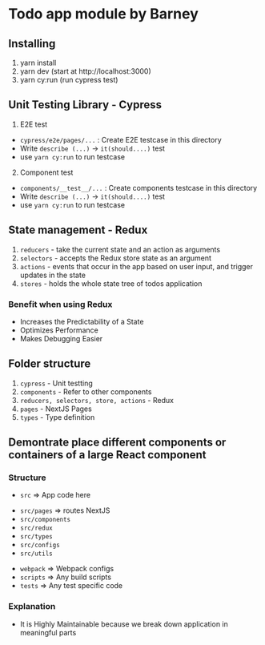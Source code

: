 # Todo app module by Barney

## Installing
1. yarn install
2. yarn dev (start at http://localhost:3000)
3. yarn cy:run (run cypress test)

## Unit Testing Library - Cypress
1. E2E test 
  - `cypress/e2e/pages/...` : Create E2E testcase in this directory
  - Write `describe (...)` -> `it(should....)` test 
  - use `yarn cy:run` to run testcase
2. Component test 
  - `components/__test__/...` : Create components testcase in this directory 
  - Write `describe (...)` -> `it(should....)` test 
  - use `yarn cy:run` to run testcase

## State management - Redux
1. `reducers` -  take the current state and an action as arguments
2. `selectors` - accepts the Redux store state as an argument
3. `actions` - events that occur in the app based on user input, and trigger updates in the state
4. `stores` - holds the whole state tree of todos application

### Benefit when using Redux
- Increases the Predictability of a State
- Optimizes Performance
- Makes Debugging Easier

## Folder structure
1. `cypress` - Unit testting 
2. `components` - Refer to other components 
3. `reducers, selectors, store, actions` - Redux 
4. `pages` - NextJS Pages 
5. `types` - Type definition 

## Demontrate place different components or containers of a large React component
### Structure
- `src` => App code here
 + `src/pages` => routes NextJS
 + `src/components`
 + `src/redux`
 + `src/types`
 + `src/configs`
 + `src/utils`
- `webpack` => Webpack configs
- `scripts` => Any build scripts
- `tests` => Any test specific code 

### Explanation
- It is Highly Maintainable because we break down application in meaningful parts